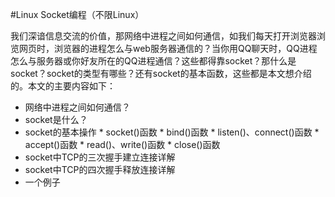 #Linux Socket编程（不限Linux）

我们深谙信息交流的价值，那网络中进程之间如何通信，如我们每天打开浏览器浏览网页时，浏览器的进程怎么与web服务器通信的？当你用QQ聊天时，QQ进程怎么与服务器或你好友所在的QQ进程通信？这些都得靠socket？那什么是socket？socket的类型有哪些？还有socket的基本函数，这些都是本文想介绍的。本文的主要内容如下：

*    网络中进程之间如何通信？
*    socket是什么？
*    socket的基本操作
    *    socket()函数
    *    bind()函数
    *    listen()、connect()函数
    *    accept()函数
    *    read()、write()函数
    *    close()函数
*    socket中TCP的三次握手建立连接详解
*    socket中TCP的四次握手释放连接详解
*    一个例子



